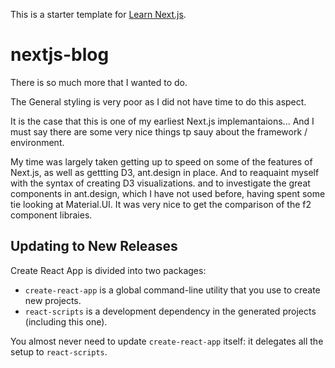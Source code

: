 This is a starter template for [Learn Next.js](https://nextjs.org/learn).

# nextjs-blog

There is so much more that I wanted to do.

The General styling is very poor as I did not have time to do this aspect.

It is the case that this is one of my earliest Next.js implemantaions... And I must say there are some very nice things tp sauy about the framework / environment.

My time was largely taken getting up to speed on some of the features of Next.js, as well as gettting D3, ant.design in place. And to reaquaint myself with the syntax of creating D3 visualizations. and to investigate the great components in ant.design, which I have not used before, having spent some tie looking at Material.UI. It was very nice to get the comparison of the f2 component libraies.

## Updating to New Releases

Create React App is divided into two packages:

- `create-react-app` is a global command-line utility that you use to create new projects.
- `react-scripts` is a development dependency in the generated projects (including this one).

You almost never need to update `create-react-app` itself: it delegates all the setup to `react-scripts`.
